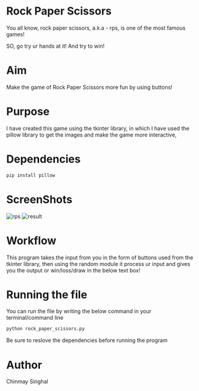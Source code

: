 # Rock Paper Scissors

You all know, rock paper scissors, a.k.a - rps, is one of the most famous games!

SO, go try ur hands at it! And try to win!

# Aim 
Make the game of Rock Paper Scissors more fun by using buttons!

# Purpose
I have created this game using the tkinter library, in which I have used the pillow library to get the images and make the game more interactive,

# Dependencies
```bash
pip install pillow
```

# ScreenShots
![rps](https://camo.githubusercontent.com/d3567b6dfa2f2a8f587a10b643a4b6ca15a846a7c1ccbc0feaba3c4d5924fba6/68747470733a2f2f63646e2e646973636f72646170702e636f6d2f6174746163686d656e74732f3835373437393130333032343230313734302f3839373034313534343734383631373734382f756e6b6e6f776e2e706e67)
![result](https://camo.githubusercontent.com/521f53afca7f819d8b7be6f8f3b753cdfe44ac01307f5b7580932f2658c0d929/68747470733a2f2f63646e2e646973636f72646170702e636f6d2f6174746163686d656e74732f3838343635313436343030303134373437362f3839373437343233343233323735303039302f756e6b6e6f776e2e706e67)

# Workflow
This program takes the input from you in the form of buttons used from the tkinter library, then using the random module it process ur input and gives you the output or win/loss/draw in the below text box!

# Running the file
You can run the file by writing the below command in your terminal/command line
```bash
python rock_paper_scissors.py
```
Be sure to reslove the dependencies before running the program


# Author
Chinmay Singhal
